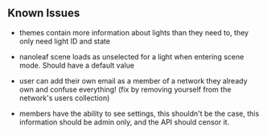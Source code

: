 ## Known Issues

- themes contain more information about lights than they need to, they only need light ID and state

- nanoleaf scene loads as unselected for a light when entering scene mode. Should have a default value

- user can add their own email as a member of a network they already own and confuse everything! (fix by removing yourself from the network's users collection)

- members have the ability to see settings, this shouldn't be the case, this information should be admin only, and the API should censor it.